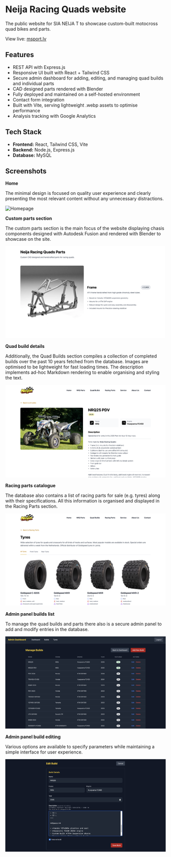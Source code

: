 # Neija Racing Quads website

The public website for SIA NEIJA T to showcase custom-built motocross quad bikes and parts.

View live: [msport.lv](https://www.msport.lv)

## Features

- REST API with Express.js
- Responsive UI built with React + Tailwind CSS
- Secure admin dashboard for adding, editing, and managing quad builds and individual parts
- CAD designed parts rendered with Blender
- Fully deployed and maintained on a self-hosted environment
- Contact form integration
- Built with Vite, serving lightweight .webp assets to optimise performance
- Analysis tracking with Google Analytics

## Tech Stack

- **Frontend:** React, Tailwind CSS, Vite
- **Backend:** Node.js, Express.js
- **Database:** MySQL

## Screenshots

**Home**

The minimal design is focused on quality user experience and clearly presenting the most relevant content without any unnecessary distractions.

![Homepage](./screenshots/landing_page.png)

**Custom parts section**

The custom parts section is the main focus of the website displaying chasis components designed with Autodesk Fusion and rendered with Blender to showcase on the site.

![Custom Parts](./screenshots/custom_parts.png)

**Quad build details**

Additionally, the Quad Builds section compiles a collection of completed builds over the past 10 years fetched from the database. Images are optimised to be lightweight for fast loading times. The description implements ad-hoc Markdown rendering to enable organising and styling the text.

![Quad build details](./screenshots/quad_build.png)

**Racing parts catalogue**

The database also contains a list of racing parts for sale (e.g. tyres) along with their specifications. All this information is organised and displayed in the Racing Parts section.

![Racing parts catalogue](./screenshots/racing_parts.png)

**Admin panel builds list**

To manage the quad builds and parts there also is a secure admin panel to add and modify entries in the database.

![Admin panel builds list](./screenshots/admin_build_list.png)

**Admin panel build editing**

Various options are available to specify parameters while maintaining a simple interface for user experience.

![Admin panel build editing](./screenshots/admin_edit_build.png)